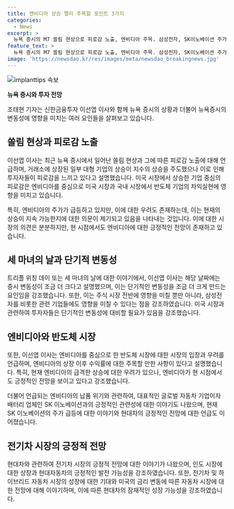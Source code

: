 ```yaml
---
title: 엔비디아 상승 랠리 주목할 포인트 3가지
categories:
  - News
excerpt: >
  뉴욕 증시의 M7 쏠림 현상으로 피로감 노출, 엔비디아 주목. 삼성전자, SK이노베이션 주가 급등 관심. 세 마녀의 날 변동성 예상. 엔비디아 영향 논의, 삼성전자, 전기차 시장 돌파 기대. 현대차 긍정적 장기전망. 인도 시장 상장 호재. 하이브리드 실적 기대, 미국 금리 주시 필요. YTN 라디오 FM 94.5 (09:00~10:00) 에서 조태현 기자와 신한금융투자 이선엽 이사의 대화.
feature_text: >
  뉴욕 증시의 M7 쏠림 현상으로 피로감 노출, 엔비디아 주목. 삼성전자, SK이노베이션 주가 급등 관심. 세 마녀의 날 변동성 예상. 엔비디아 영향 논의, 삼성전자, 전기차 시장 돌파 기대. 현대차 긍정적 장기전망. 인도 시장 상장 호재. 하이브리드 실적 기대, 미국 금리 주시 필요. YTN 라디오 FM 94.5 (09:00~10:00) 에서 조태현 기자와 신한금융투자 이선엽 이사의 대화.
image: 'https://newsdao.kr/res/images/meta/newsdao_breakingnews.jpg'
---
```


<p><img src="https://newsdao.kr/res/images/meta/newsdao_breakingnews.jpg" alt="implanttips 속보" /></p>

<p><strong>뉴욕 증시와 투자 전망</strong></p>

<p data-ke-size="size16">조태현 기자는 신한금융투자 이선엽 이사와 함께 뉴욕 증시의 상황과 더불어 뉴욕증시의 변동성에 영향을 미치는 여러 요인들을 살펴보고 있습니다.</p>

<h2 data-ke-size="size26">쏠림 현상과 피로감 노출</h2>

<p data-ke-size="size16">이선엽 이사는 최근 뉴욕 증시에서 일어난 쏠림 현상과 그에 따른 피로감 노출에 대해 언급하며, 거래소에 상장된 일부 대형 기업의 상승이 지수의 상승을 주도했으나 이로 인해 투자자들이 피로감을 느끼고 있다고 설명했습니다. 미국 시장에서 상승한 기업 중심의 피로감은 엔비디아를 중심으로 미국 시장과 국내 시장에서 반도체 기업의 차익실현에 영향을 미치고 있습니다.</p>

<p data-ke-size="size16">특히, 엔비디아의 주가가 급등하고 있지만, 이에 대한 우려도 존재하는데, 이는 현재의 상승이 지속 가능한지에 대한 의문이 제기되고 있음을 나타내는 것입니다. 이에 대한 시장의 의견은 분분하지만, 현 시점에서도 엔비디아에 대한 긍정적인 전망이 존재하고 있습니다.</p>

<h2 data-ke-size="size26">세 마녀의 날과 단기적 변동성</h2>

<p data-ke-size="size16">트리플 위칭 데이 또는 세 마녀의 날에 대한 이야기에서, 이선엽 이사는 해당 날짜에는 증시 변동성이 조금 더 크다고 설명했으며, 이는 단기적인 변동성을 조금 더 크게 만드는 요인임을 강조했습니다. 또한, 이는 주식 시장 전반에 영향을 미칠 뿐만 아니라, 삼성전자를 비롯한 관련 기업들에도 영향을 미칠 수 있다는 점을 강조하였습니다. 미국 시장과 관련하여 투자자들은 단기적인 변동성에 대비할 필요가 있음을 강조했습니다.</p>

<h2 data-ke-size="size26">엔비디아와 반도체 시장</h2>

<p data-ke-size="size16">또한, 이선엽 이사는 엔비디아를 중심으로 한 반도체 시장에 대한 시장의 입장과 우려를 언급하며, 엔비디아의 상장 이후 수익률에 대한 주목할 만한 사항이 있다고 설명했습니다. 특히, 현재 엔비디아의 급격한 상승에 대한 우려가 있으나, 엔비디아가 현 시점에서도 긍정적인 전망을 보이고 있다고 강조했습니다. </p>

<p data-ke-size="size16">더불어 언급되는 엔비디아의 납품 위기와 관련하여, 대표적인 글로벌 자동차 기업이자 배터리 업체인 SK 이노베이션과의 긍정적인 관련성에 대한 이야기도 나왔으며, 현재 SK 이노베이션의 주가 급등에 대한 이야기와 현대차의 긍정적인 전망에 대한 언급도 이어졌습니다.</p>

<h2 data-ke-size="size26">전기차 시장의 긍정적 전망</h2>

<p data-ke-size="size16">현대차와 관련하여 전기차 시장의 긍정적 전망에 대한 이야기가 나왔으며, 인도 시장에 대한 상장과 현대자동차의 긍정적인 발전 가능성을 강조하였습니다. 또한, 전기차 및 하이브리드 자동차 시장의 성장에 대한 기대와 미국의 금리 변동에 따른 자동차 시장에 대한 전망에 대해 이야기하며, 이에 따른 현대차의 잠재적인 성장 가능성을 강조하였습니다.</p>

<p data-ke-size="size16">&nbsp;</p>

